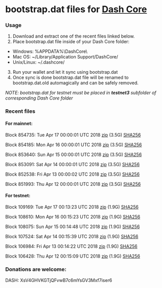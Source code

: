 # bootstrap.dat files for [Dash Core](https://www.dash.org)

### Usage

1. Download and extract one of the recent files linked below.
2. Place bootstrap.dat file inside of your Dash Core folder:
 - Windows: %APPDATA%\DashCore\
 - Mac OS: ~/Library/Application Support/DashCore/
 - Unix/Linux: ~/.dashcore/
3. Run your wallet and let it sync using bootstrap.dat
4. Once sync is done bootstrap.dat file will be renamed to bootstrap.dat.old automagically and can be safely removed.

_NOTE: bootstrap.dat for testnet must be placed in **testnet3** subfolder of corresponding Dash Core folder_

### Recent files

#### For mainnet:

Block 854735: Tue Apr 17 00:00:01 UTC 2018 [zip](https://dash-bootstrap.ams3.digitaloceanspaces.com/mainnet/2018-04-17/bootstrap.dat.zip) (3.5G) [SHA256](https://dash-bootstrap.ams3.digitaloceanspaces.com/mainnet/2018-04-17/sha256.txt)

Block 854185: Mon Apr 16 00:00:01 UTC 2018 [zip](https://dash-bootstrap.ams3.digitaloceanspaces.com/mainnet/2018-04-16/bootstrap.dat.zip) (3.5G) [SHA256](https://dash-bootstrap.ams3.digitaloceanspaces.com/mainnet/2018-04-16/sha256.txt)

Block 853640: Sun Apr 15 00:00:01 UTC 2018 [zip](https://dash-bootstrap.ams3.digitaloceanspaces.com/mainnet/2018-04-15/bootstrap.dat.zip) (3.5G) [SHA256](https://dash-bootstrap.ams3.digitaloceanspaces.com/mainnet/2018-04-15/sha256.txt)

Block 853091: Sat Apr 14 00:00:01 UTC 2018 [zip](https://dash-bootstrap.ams3.digitaloceanspaces.com/mainnet/2018-04-14/bootstrap.dat.zip) (3.5G) [SHA256](https://dash-bootstrap.ams3.digitaloceanspaces.com/mainnet/2018-04-14/sha256.txt)

Block 852538: Fri Apr 13 00:00:02 UTC 2018 [zip](https://dash-bootstrap.ams3.digitaloceanspaces.com/mainnet/2018-04-13/bootstrap.dat.zip) (3.5G) [SHA256](https://dash-bootstrap.ams3.digitaloceanspaces.com/mainnet/2018-04-13/sha256.txt)

Block 851993: Thu Apr 12 00:00:01 UTC 2018 [zip](https://dash-bootstrap.ams3.digitaloceanspaces.com/mainnet/2018-04-12/bootstrap.dat.zip) (3.5G) [SHA256](https://dash-bootstrap.ams3.digitaloceanspaces.com/mainnet/2018-04-12/sha256.txt)


#### For testnet:

Block 109169: Tue Apr 17 00:13:23 UTC 2018 [zip](https://dash-bootstrap.ams3.digitaloceanspaces.com/testnet/2018-04-17/bootstrap.dat.zip) (1.9G) [SHA256](https://dash-bootstrap.ams3.digitaloceanspaces.com/testnet/2018-04-17/sha256.txt)

Block 108610: Mon Apr 16 00:15:23 UTC 2018 [zip](https://dash-bootstrap.ams3.digitaloceanspaces.com/testnet/2018-04-16/bootstrap.dat.zip) (1.9G) [SHA256](https://dash-bootstrap.ams3.digitaloceanspaces.com/testnet/2018-04-16/sha256.txt)

Block 108075: Sun Apr 15 00:14:48 UTC 2018 [zip](https://dash-bootstrap.ams3.digitaloceanspaces.com/testnet/2018-04-15/bootstrap.dat.zip) (1.9G) [SHA256](https://dash-bootstrap.ams3.digitaloceanspaces.com/testnet/2018-04-15/sha256.txt)

Block 107524: Sat Apr 14 00:15:39 UTC 2018 [zip](https://dash-bootstrap.ams3.digitaloceanspaces.com/testnet/2018-04-14/bootstrap.dat.zip) (1.9G) [SHA256](https://dash-bootstrap.ams3.digitaloceanspaces.com/testnet/2018-04-14/sha256.txt)

Block 106984: Fri Apr 13 00:14:22 UTC 2018 [zip](https://dash-bootstrap.ams3.digitaloceanspaces.com/testnet/2018-04-13/bootstrap.dat.zip) (1.9G) [SHA256](https://dash-bootstrap.ams3.digitaloceanspaces.com/testnet/2018-04-13/sha256.txt)

Block 106428: Thu Apr 12 00:15:09 UTC 2018 [zip](https://dash-bootstrap.ams3.digitaloceanspaces.com/testnet/2018-04-12/bootstrap.dat.zip) (1.9G) [SHA256](https://dash-bootstrap.ams3.digitaloceanspaces.com/testnet/2018-04-12/sha256.txt)


### Donations are welcome:

DASH: XsV4GHVKGTjQFvwB7c6mYsGV3Mxf7iser6
